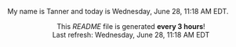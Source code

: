 My name is Tanner and today is Wednesday, June 28, 11:18 AM EDT.

<p align="center">This <i>README</i> file is generated <b>every 3 hours</b>!</br>Last refresh: Wednesday, June 28, 11:18 AM EDT<br /></p>
